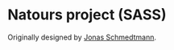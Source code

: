 # Natours project (SASS)

Originally designed by [Jonas Schmedtmann](https://github.com/jonasschmedtmann).
